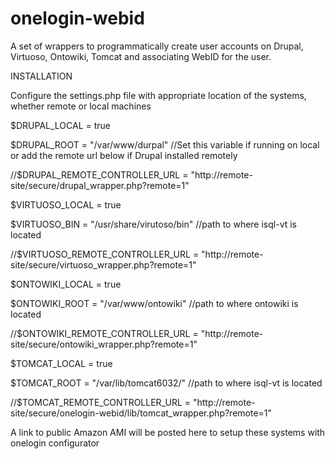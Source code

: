 onelogin-webid
==============

A set of wrappers to programmatically create user accounts on Drupal, Virtuoso, Ontowiki, Tomcat and associating WebID for the user.

INSTALLATION

Configure the settings.php file with appropriate location of the systems, whether remote or local machines

$DRUPAL_LOCAL = true

$DRUPAL_ROOT  = "/var/www/durpal" //Set this variable if running on local or add the remote url below if Drupal installed remotely

//$DRUPAL_REMOTE_CONTROLLER_URL = "http://remote-site/secure/drupal_wrapper.php?remote=1"

$VIRTUOSO_LOCAL = true

$VIRTUOSO_BIN   = "/usr/share/virutoso/bin" //path to where isql-vt is located

//$VIRTUOSO_REMOTE_CONTROLLER_URL = "http://remote-site/secure/virtuoso_wrapper.php?remote=1"

$ONTOWIKI_LOCAL = true

$ONTOWIKI_ROOT  = "/var/www/ontowiki" //path to where ontowiki is located

//$ONTOWIKI_REMOTE_CONTROLLER_URL = "http://remote-site/secure/ontowiki_wrapper.php?remote=1"

$TOMCAT_LOCAL = true

$TOMCAT_ROOT  = "/var/lib/tomcat6032/" //path to where isql-vt is located

//$TOMCAT_REMOTE_CONTROLLER_URL = "http://remote-site/secure/onelogin-webid/lib/tomcat_wrapper.php?remote=1"





A link to public Amazon AMI will be posted here to setup these systems with onelogin configurator 
